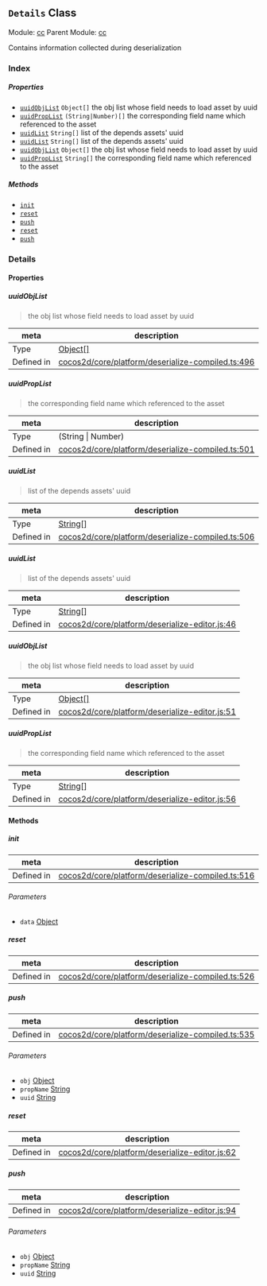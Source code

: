 ## `Details` Class



Module: [cc](../modules/cc.md)
Parent Module: [cc](../modules/cc.md)


Contains information collected during deserialization



### Index

##### Properties

  - [`uuidObjList`](#uuidobjlist) `Object[]` the obj list whose field needs to load asset by uuid
  - [`uuidPropList`](#uuidproplist) `(String|Number)[]` the corresponding field name which referenced to the asset
  - [`uuidList`](#uuidlist) `String[]` list of the depends assets' uuid
  - [`uuidList`](#uuidlist) `String[]` list of the depends assets' uuid
  - [`uuidObjList`](#uuidobjlist) `Object[]` the obj list whose field needs to load asset by uuid
  - [`uuidPropList`](#uuidproplist) `String[]` the corresponding field name which referenced to the asset



##### Methods

  - [`init`](#init) 
  - [`reset`](#reset) 
  - [`push`](#push) 
  - [`reset`](#reset) 
  - [`push`](#push) 



### Details


#### Properties


##### uuidObjList

> the obj list whose field needs to load asset by uuid

| meta | description |
|------|-------------|
| Type | <a href="https://developer.mozilla.org/en/JavaScript/Reference/Global_Objects/Object" class="crosslink external" target="_blank">Object[]</a> |
| Defined in | [cocos2d/core/platform/deserialize-compiled.ts:496](https://github.com/cocos-creator/engine/blob/22ca6465effd8063cb95e509843b8bef3d880759/cocos2d/core/platform/deserialize-compiled.ts#L496) |



##### uuidPropList

> the corresponding field name which referenced to the asset

| meta | description |
|------|-------------|
| Type | (String &#124; Number) |
| Defined in | [cocos2d/core/platform/deserialize-compiled.ts:501](https://github.com/cocos-creator/engine/blob/22ca6465effd8063cb95e509843b8bef3d880759/cocos2d/core/platform/deserialize-compiled.ts#L501) |



##### uuidList

> list of the depends assets' uuid

| meta | description |
|------|-------------|
| Type | <a href="https://developer.mozilla.org/en/JavaScript/Reference/Global_Objects/String" class="crosslink external" target="_blank">String[]</a> |
| Defined in | [cocos2d/core/platform/deserialize-compiled.ts:506](https://github.com/cocos-creator/engine/blob/22ca6465effd8063cb95e509843b8bef3d880759/cocos2d/core/platform/deserialize-compiled.ts#L506) |



##### uuidList

> list of the depends assets' uuid

| meta | description |
|------|-------------|
| Type | <a href="https://developer.mozilla.org/en/JavaScript/Reference/Global_Objects/String" class="crosslink external" target="_blank">String[]</a> |
| Defined in | [cocos2d/core/platform/deserialize-editor.js:46](https://github.com/cocos-creator/engine/blob/22ca6465effd8063cb95e509843b8bef3d880759/cocos2d/core/platform/deserialize-editor.js#L46) |



##### uuidObjList

> the obj list whose field needs to load asset by uuid

| meta | description |
|------|-------------|
| Type | <a href="https://developer.mozilla.org/en/JavaScript/Reference/Global_Objects/Object" class="crosslink external" target="_blank">Object[]</a> |
| Defined in | [cocos2d/core/platform/deserialize-editor.js:51](https://github.com/cocos-creator/engine/blob/22ca6465effd8063cb95e509843b8bef3d880759/cocos2d/core/platform/deserialize-editor.js#L51) |



##### uuidPropList

> the corresponding field name which referenced to the asset

| meta | description |
|------|-------------|
| Type | <a href="https://developer.mozilla.org/en/JavaScript/Reference/Global_Objects/String" class="crosslink external" target="_blank">String[]</a> |
| Defined in | [cocos2d/core/platform/deserialize-editor.js:56](https://github.com/cocos-creator/engine/blob/22ca6465effd8063cb95e509843b8bef3d880759/cocos2d/core/platform/deserialize-editor.js#L56) |






<!-- Method Block -->
#### Methods


##### init



| meta | description |
|------|-------------|
| Defined in | [cocos2d/core/platform/deserialize-compiled.ts:516](https://github.com/cocos-creator/engine/blob/22ca6465effd8063cb95e509843b8bef3d880759/cocos2d/core/platform/deserialize-compiled.ts#L516) |

###### Parameters
- `data` <a href="https://developer.mozilla.org/en/JavaScript/Reference/Global_Objects/Object" class="crosslink external" target="_blank">Object</a> 


##### reset



| meta | description |
|------|-------------|
| Defined in | [cocos2d/core/platform/deserialize-compiled.ts:526](https://github.com/cocos-creator/engine/blob/22ca6465effd8063cb95e509843b8bef3d880759/cocos2d/core/platform/deserialize-compiled.ts#L526) |



##### push



| meta | description |
|------|-------------|
| Defined in | [cocos2d/core/platform/deserialize-compiled.ts:535](https://github.com/cocos-creator/engine/blob/22ca6465effd8063cb95e509843b8bef3d880759/cocos2d/core/platform/deserialize-compiled.ts#L535) |

###### Parameters
- `obj` <a href="https://developer.mozilla.org/en/JavaScript/Reference/Global_Objects/Object" class="crosslink external" target="_blank">Object</a> 
- `propName` <a href="https://developer.mozilla.org/en/JavaScript/Reference/Global_Objects/String" class="crosslink external" target="_blank">String</a> 
- `uuid` <a href="https://developer.mozilla.org/en/JavaScript/Reference/Global_Objects/String" class="crosslink external" target="_blank">String</a> 


##### reset



| meta | description |
|------|-------------|
| Defined in | [cocos2d/core/platform/deserialize-editor.js:62](https://github.com/cocos-creator/engine/blob/22ca6465effd8063cb95e509843b8bef3d880759/cocos2d/core/platform/deserialize-editor.js#L62) |



##### push



| meta | description |
|------|-------------|
| Defined in | [cocos2d/core/platform/deserialize-editor.js:94](https://github.com/cocos-creator/engine/blob/22ca6465effd8063cb95e509843b8bef3d880759/cocos2d/core/platform/deserialize-editor.js#L94) |

###### Parameters
- `obj` <a href="https://developer.mozilla.org/en/JavaScript/Reference/Global_Objects/Object" class="crosslink external" target="_blank">Object</a> 
- `propName` <a href="https://developer.mozilla.org/en/JavaScript/Reference/Global_Objects/String" class="crosslink external" target="_blank">String</a> 
- `uuid` <a href="https://developer.mozilla.org/en/JavaScript/Reference/Global_Objects/String" class="crosslink external" target="_blank">String</a> 



